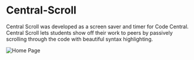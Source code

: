# Central-Scroll
Central Scroll was developed as a screen saver and timer for Code Central. Central Scroll lets students show off their work to peers by passively scrolling through the code with beautiful syntax highlighting.

![Home Page](https://github.com/mm909/Central-Scroll/blob/master/readme/12.2.2018.1.20%20Screenshot.PNG)
